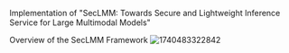 Implementation of "SecLMM: Towards Secure and Lightweight Inference Service for Large Multimodal Models"

Overview of the SecLMM Framework
![1740483322842](https://github.com/user-attachments/assets/d67e2c9a-9ada-423e-992e-f73f3824c5c1)
